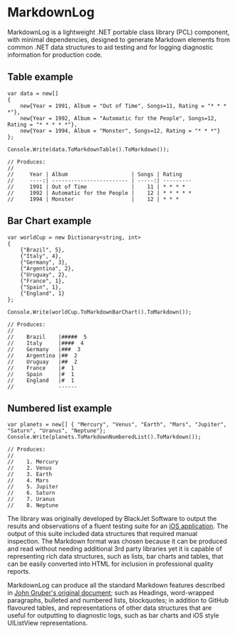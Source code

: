 MarkdownLog
===========

MarkdownLog is a lightweight .NET portable class library (PCL) component, with minimal dependencies, designed to generate Markdown elements from common .NET data structures to aid testing and for logging diagnostic information for production code.

Table example
-------------

    var data = new[]
    {
        new{Year = 1991, Album = "Out of Time", Songs=11, Rating = "* * * *"},
        new{Year = 1992, Album = "Automatic for the People", Songs=12, Rating = "* * * * *"},
        new{Year = 1994, Album = "Monster", Songs=12, Rating = "* * *"}
    };

    Console.Write(data.ToMarkdownTable().ToMarkdown());
    
    // Produces:
    //
    //     Year | Album                    | Songs | Rating   
    //     ----:| ------------------------ | -----:| --------- 
    //     1991 | Out of Time              |    11 | * * * *  
    //     1992 | Automatic for the People |    12 | * * * * *
    //     1994 | Monster                  |    12 | * * *    


Bar Chart example
----------------

    var worldCup = new Dictionary<string, int>
    {
        {"Brazil", 5},
        {"Italy", 4},
        {"Germany", 3},
        {"Argentina", 2},
        {"Uruguay", 2},
        {"France", 1},
        {"Spain", 1},
        {"England", 1}
    };

    Console.Write(worldCup.ToMarkdownBarChart().ToMarkdown());
    
    // Produces:
    //
    //    Brazil    |#####  5
    //    Italy     |####  4
    //    Germany   |###  3
    //    Argentina |##  2
    //    Uruguay   |##  2
    //    France    |#  1
    //    Spain     |#  1
    //    England   |#  1
    //              ------


Numbered list example 
---------------------

    var planets = new[] { "Mercury", "Venus", "Earth", "Mars", "Jupiter", "Saturn", "Uranus", "Neptune"};
    Console.Write(planets.ToMarkdownNumberedList().ToMarkdown());
    
    // Produces:
    //
    //    1. Mercury
    //    2. Venus
    //    3. Earth
    //    4. Mars
    //    5. Jupiter
    //    6. Saturn
    //    7. Uranus
    //    8. Neptune



The library was originally developed by BlackJet Software to output the results and observations of a fluent testing suite for an [iOS application](http://shoppingukapp.com/). The output of this suite included data structures that required manual inspection. The Markdown format was chosen because it can be produced and read without needing additional 3rd party libraries yet it is capable of representing rich data structures, such as lists, bar charts and tables, that can be easily converted into HTML for inclusion in professional quality reports.

MarkdownLog can produce all the standard Markdown features described in [John Gruber's original document](http://daringfireball.net/projects/markdown/); such as Headings, word-wrapped paragraphs, bulleted and numbered lists, blockquotes; in addition to GitHub flavoured tables, and representations of other data structures that are useful for outputting to diagnostic logs, such as bar charts and iOS style UIListView representations.
